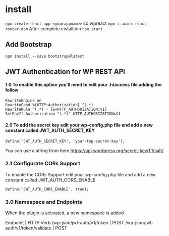 # install
```npx create-react-app <yourappname>```
cd wpreact
 ```npm i axios react-router-dom```
After complete installtion
```npm start```


## Add Bootstrap
```npm install --save bootstrap@latest```




## JWT Authentication for WP REST API

#### 1.0 To enable this option you’ll need to edit your .htaccess file adding the follow

```
RewriteEngine on
RewriteCond %{HTTP:Authorization} ^(.*)
RewriteRule ^(.*) - [E=HTTP_AUTHORIZATION:%1]
SetEnvIf Authorization "(.*)" HTTP_AUTHORIZATION=$1
```

#### 2.0 To add the secret key edit your wp-config.php file and add a new constant called JWT_AUTH_SECRET_KEY
```
define('JWT_AUTH_SECRET_KEY', 'your-top-secret-key');
```
You can use a string from here https://api.wordpress.org/secret-key/1.1/salt/

### 2.1 Configurate CORs Support
To enable the CORs Support edit your wp-config.php file and add a new constant called JWT_AUTH_CORS_ENABLE
```
define('JWT_AUTH_CORS_ENABLE', true);
```


### 3.0 Namespace and Endpoints

When the plugin is activated, a new namespace is added

Endpoint | HTTP Verb
/wp-json/jwt-auth/v1/token | POST
/wp-json/jwt-auth/v1/token/validate | POST
